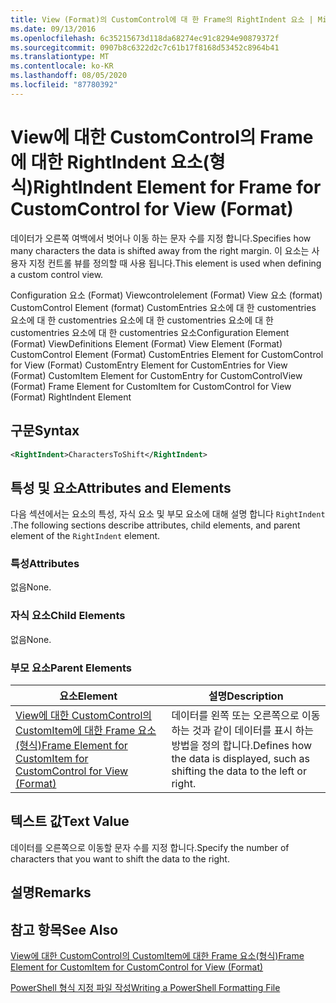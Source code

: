 ```yaml
---
title: View (Format)의 CustomControl에 대 한 Frame의 RightIndent 요소 | Microsoft Docs
ms.date: 09/13/2016
ms.openlocfilehash: 6c35215673d118da68274ec91c8294e90879372f
ms.sourcegitcommit: 0907b8c6322d2c7c61b17f8168d53452c8964b41
ms.translationtype: MT
ms.contentlocale: ko-KR
ms.lasthandoff: 08/05/2020
ms.locfileid: "87780392"
---
```

# <a name="rightindent-element-for-frame-for-customcontrol-for-view-format"></a><span data-ttu-id="d47dc-102">View에 대한 CustomControl의 Frame에 대한 RightIndent 요소(형식)</span><span class="sxs-lookup"><span data-stu-id="d47dc-102">RightIndent Element for Frame for CustomControl for View (Format)</span></span>

<span data-ttu-id="d47dc-103">데이터가 오른쪽 여백에서 벗어나 이동 하는 문자 수를 지정 합니다.</span><span class="sxs-lookup"><span data-stu-id="d47dc-103">Specifies how many characters the data is shifted away from the right margin.</span></span> <span data-ttu-id="d47dc-104">이 요소는 사용자 지정 컨트롤 뷰를 정의할 때 사용 됩니다.</span><span class="sxs-lookup"><span data-stu-id="d47dc-104">This element is used when defining a custom control view.</span></span>

<span data-ttu-id="d47dc-105">Configuration 요소 (Format) Viewcontrolelement (Format) View 요소 (format) CustomControl Element (format) CustomEntries 요소에 대 한 customentries 요소에 대 한 customentries 요소에 대 한 customentries 요소에 대 한 customentries 요소에 대 한 customentries 요소</span><span class="sxs-lookup"><span data-stu-id="d47dc-105">Configuration Element (Format) ViewDefinitions Element (Format) View Element (Format) CustomControl Element (Format) CustomEntries Element for CustomControl for View (Format) CustomEntry Element for CustomEntries for View (Format) CustomItem Element for CustomEntry for CustomControlView (Format) Frame Element for CustomItem for CustomControl for View (Format) RightIndent Element</span></span>

## <a name="syntax"></a><span data-ttu-id="d47dc-106">구문</span><span class="sxs-lookup"><span data-stu-id="d47dc-106">Syntax</span></span>

```xml
<RightIndent>CharactersToShift</RightIndent>
```

## <a name="attributes-and-elements"></a><span data-ttu-id="d47dc-107">특성 및 요소</span><span class="sxs-lookup"><span data-stu-id="d47dc-107">Attributes and Elements</span></span>

<span data-ttu-id="d47dc-108">다음 섹션에서는 요소의 특성, 자식 요소 및 부모 요소에 대해 설명 합니다 `RightIndent` .</span><span class="sxs-lookup"><span data-stu-id="d47dc-108">The following sections describe attributes, child elements, and parent element of the `RightIndent` element.</span></span>

### <a name="attributes"></a><span data-ttu-id="d47dc-109">특성</span><span class="sxs-lookup"><span data-stu-id="d47dc-109">Attributes</span></span>

<span data-ttu-id="d47dc-110">없음</span><span class="sxs-lookup"><span data-stu-id="d47dc-110">None.</span></span>

### <a name="child-elements"></a><span data-ttu-id="d47dc-111">자식 요소</span><span class="sxs-lookup"><span data-stu-id="d47dc-111">Child Elements</span></span>

<span data-ttu-id="d47dc-112">없음</span><span class="sxs-lookup"><span data-stu-id="d47dc-112">None.</span></span>

### <a name="parent-elements"></a><span data-ttu-id="d47dc-113">부모 요소</span><span class="sxs-lookup"><span data-stu-id="d47dc-113">Parent Elements</span></span>

|<span data-ttu-id="d47dc-114">요소</span><span class="sxs-lookup"><span data-stu-id="d47dc-114">Element</span></span>|<span data-ttu-id="d47dc-115">설명</span><span class="sxs-lookup"><span data-stu-id="d47dc-115">Description</span></span>|
|-------------|-----------------|
|[<span data-ttu-id="d47dc-116">View에 대한 CustomControl의 CustomItem에 대한 Frame 요소(형식)</span><span class="sxs-lookup"><span data-stu-id="d47dc-116">Frame Element for CustomItem for CustomControl for View (Format)</span></span>](./frame-element-for-customitem-for-customcontrol-for-view-format.md)|<span data-ttu-id="d47dc-117">데이터를 왼쪽 또는 오른쪽으로 이동 하는 것과 같이 데이터를 표시 하는 방법을 정의 합니다.</span><span class="sxs-lookup"><span data-stu-id="d47dc-117">Defines how the data is displayed, such as shifting the data to the left or right.</span></span>|

## <a name="text-value"></a><span data-ttu-id="d47dc-118">텍스트 값</span><span class="sxs-lookup"><span data-stu-id="d47dc-118">Text Value</span></span>

<span data-ttu-id="d47dc-119">데이터를 오른쪽으로 이동할 문자 수를 지정 합니다.</span><span class="sxs-lookup"><span data-stu-id="d47dc-119">Specify the number of characters that you want to shift the data to the right.</span></span>

## <a name="remarks"></a><span data-ttu-id="d47dc-120">설명</span><span class="sxs-lookup"><span data-stu-id="d47dc-120">Remarks</span></span>

## <a name="see-also"></a><span data-ttu-id="d47dc-121">참고 항목</span><span class="sxs-lookup"><span data-stu-id="d47dc-121">See Also</span></span>

[<span data-ttu-id="d47dc-122">View에 대한 CustomControl의 CustomItem에 대한 Frame 요소(형식)</span><span class="sxs-lookup"><span data-stu-id="d47dc-122">Frame Element for CustomItem for CustomControl for View (Format)</span></span>](./frame-element-for-customitem-for-customcontrol-for-view-format.md)

[<span data-ttu-id="d47dc-123">PowerShell 형식 지정 파일 작성</span><span class="sxs-lookup"><span data-stu-id="d47dc-123">Writing a PowerShell Formatting File</span></span>](./writing-a-powershell-formatting-file.md)
